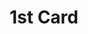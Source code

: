 ﻿---
title: 1st Card
description: |
    ### Heading
    **Bold text example**
    *Italic text example*
    > This is a quote block for important notes
    \`Code snippet example\`
    [Link example](https://github.com)
    - Unordered list item 1
    - Unordered list item 2
    - Unordered list item 3

    1. Numbered list item 1
    2. Numbered list item 2
    3. Numbered list item 3

    **Task Checklist:**
    - [x] Task 1 to complete
    - [ ] Task 2 to complete  
    - [ ] Task 3 to complete
issue: 35
status: Ready for deploy to staging
size: S
estimate: 20
devHours: 12
qaHours: 4
plannedStart: '2025-09-01'
plannedEnd: '2025-09-10'
actualStart: '2025-09-01'
actualEnd: '2025-09-01'
assignees:
  - sctgithub
labels:
  - bug
priority: Critical
sprint: Sprint 1
relationships:
  - '#35'
comments:
  - Comment 1
  - |
    Implementation checklist:
    - [x] Item 1
    - [x] Item 2
    - [ ] Item 3
      - [ ] Item 3.1
      - [ ] Item 3.2
    - [ ] Item 4
    - [ ] Item 5
    - [ ] Item 6
  - Comment 2
  - parent "#36"
  - "Image Description : [IMAGE:../Images/Screenshot.png]"
commentHistory: []
---

